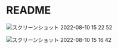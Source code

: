 # README

![スクリーンショット 2022-08-10 15 22 52](https://user-images.githubusercontent.com/81057658/183829977-032e8913-0ca3-4cb3-9548-ccf2c77b1aa0.png)

![スクリーンショット 2022-08-10 15 16 42](https://user-images.githubusercontent.com/81057658/183829192-0d8148cf-e6af-4e18-bfa0-bae64697353a.png)